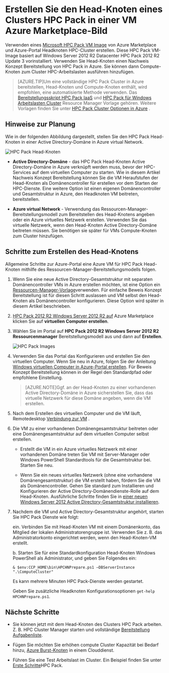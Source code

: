 <properties
 pageTitle="Erstellen einer HPC Pack Headknoten in Azure-VM | Microsoft Azure"
 description="Informationen Sie zum Azure-Portal und Bereitstellungsmodell Ressourcen-Manager verwenden, um Microsoft HPC Pack Headknoten in Azure-VM erstellen."
 services="virtual-machines-windows"
 documentationCenter=""
 authors="dlepow"
 manager="timlt"
 editor=""
 tags="azure-resource-manager,hpc-pack"/>
<tags
ms.service="virtual-machines-windows"
 ms.devlang="na"
 ms.topic="article"
 ms.tgt_pltfrm="vm-windows"
 ms.workload="big-compute"
 ms.date="08/17/2016"
 ms.author="danlep"/>

# <a name="create-the-head-node-of-an-hpc-pack-cluster-in-an-azure-vm-with-a-marketplace-image"></a>Erstellen Sie den Head-Knoten eines Clusters HPC Pack in einer VM Azure Marketplace-Bild


Verwenden eines [Microsoft HPC Pack VM Image](https://azure.microsoft.com/marketplace/partners/microsoft/hpcpack2012r2onwindowsserver2012r2/) von Azure Marketplace und Azure-Portal Headknoten HPC-Cluster erstellen. Diese HPC Pack VM-Image basiert auf Windows Server 2012 R2 Datacenter HPC Pack 2012 R2 Update 3 vorinstalliert. Verwenden Sie Head-Knoten einen Nachweis Konzept Bereitstellung von HPC Pack in Azure. Sie können dann Compute-Knoten zum Cluster HPC-Arbeitslasten ausführen hinzufügen.



>[AZURE.TIP]Um eine vollständige HPC Pack Cluster in Azure bereitstellen, Head-Knoten und Compute-Knoten enthält, wird empfohlen, eine automatisierte Methode verwenden. Das [Bereitstellungsskript HPC Pack IaaS](virtual-machines-windows-classic-hpcpack-cluster-powershell-script.md) und [HPC Pack für Windows Arbeitslasten Cluster](https://azure.microsoft.com/marketplace/partners/microsofthpc/newclusterwindowscn/) Resource Manager Vorlage gehören. Weitere Vorlagen finden Sie unter [HPC Pack Cluster Optionen in Azure](virtual-machines-windows-hpcpack-cluster-options.md) . 


## <a name="planning-considerations"></a>Hinweise zur Planung

Wie in der folgenden Abbildung dargestellt, stellen Sie den HPC Pack Head-Knoten in einer Active Directory-Domäne in Azure virtual Network.

![HPC Pack Head-Knoten][headnode]

* **Active Directory-Domäne** - das HPC Pack Head-Knoten Active Directory-Domäne in Azure verknüpft werden muss, bevor der HPC-Services auf dem virtuellen Computer zu starten. Wie in diesem Artikel Nachweis Konzept Bereitstellung können Sie die VM Heraufstufen der Head-Knoten als Domänencontroller für erstellen vor dem Starten der HPC-Dienste. Eine weitere Option ist einen eigenen Domänencontroller und Gesamtstruktur in Azure, den Headknoten VM beitreten, bereitstellen.

* **Azure virtual Network** - Verwendung das Ressourcen-Manager-Bereitstellungsmodell zum Bereitstellen des Head-Knotens angeben oder ein Azure virtuelles Netzwerk erstellen. Verwenden Sie das virtuelle Netzwerk, wenn den Head-Knoten Active Directory-Domäne beitreten müssen. Sie benötigen sie später für VMs Compute-Knoten zum Cluster hinzufügen.

    
## <a name="steps-to-create-the-head-node"></a>Schritte zum Erstellen des Head-Knotens

Allgemeine Schritte zur Azure-Portal eine Azure VM für HPC Pack Head-Knoten mithilfe des Ressourcen-Manager-Bereitstellungsmodells folgen. 


1. Wenn Sie eine neue Active Directory-Gesamtstruktur mit separaten Domänencontroller VMs in Azure erstellen möchten, ist eine Option ein [Ressourcen-Manager-Vorlage](https://azure.microsoft.com/documentation/templates/active-directory-new-domain-ha-2-dc/)verwenden. Für einfache Beweis Konzept Bereitstellung ist für diesen Schritt auslassen und VM selbst den Head-Knoten als Domänencontroller konfigurieren. Diese Option wird später in diesem Artikel beschrieben.
    
2. [HPC Pack 2012 R2 Windows Server 2012 R2 auf](https://azure.microsoft.com/marketplace/partners/microsoft/hpcpack2012r2onwindowsserver2012r2/) Azure Marketplace klicken Sie auf **virtuellen Computer erstellen**. 

3. Wählen Sie im Portal auf **HPC Pack 2012 R2 Windows Server 2012 R2** **Ressourcenmanager** Bereitstellungsmodell aus und dann auf **Erstellen**.

    ![HPC Pack Images][marketplace]

4. Verwenden Sie das Portal das Konfigurieren und erstellen Sie den virtuellen Computer. Wenn Sie neu in Azure, folgen Sie der Anleitung [Windows virtuellen Computer in Azure-Portal erstellen](virtual-machines-windows-hero-tutorial.md). Für Beweis Konzept Bereitstellung können in der Regel den Standardpfad oder empfohlene Einstellung.

    >[AZURE.NOTE]Ggf. an der Head-Knoten zu einer vorhandenen Active Directory-Domäne in Azure sicherstellen Sie, dass das virtuelle Netzwerk für diese Domäne angeben, wenn die VM erstellen.
       
4. Nach dem Erstellen des virtuellen Computer und die VM läuft, Remotedesktop [Verbindung zur VM](virtual-machines-windows-connect-logon.md) . 

5. Die VM zu einer vorhandenen Domänengesamtstruktur beitreten oder eine Domänengesamtstruktur auf dem virtuellen Computer selbst erstellen.

    * Erstellt die VM in ein Azure virtuelles Netzwerk mit einer vorhandenen Domäne treten Sie VM mit Server-Manager oder Windows PowerShell Standardtools für die Gesamtstruktur bei. Starten Sie neu.

    * Wenn Sie ein neues virtuelles Netzwerk (ohne eine vorhandene Domänengesamtstruktur) die VM erstellt haben, fördern Sie die VM als Domänencontroller. Gehen Sie standard zum Installieren und Konfigurieren der Active Directory-Domänendienste-Rolle auf dem Head-Knoten. Ausführliche Schritte finden Sie in [einer neuen Windows Server 2012 Active Directory-Gesamtstruktur installieren](https://technet.microsoft.com/library/jj574166.aspx).

5. Nachdem die VM und Active Directory-Gesamtstruktur angehört, starten Sie HPC Pack Dienste wie folgt:

    ein. Verbinden Sie mit Head-Knoten VM mit einem Domänenkonto, das Mitglied der lokalen Administratorengruppe ist. Verwenden Sie z. B. das Administratorkonto eingerichtet werden, wenn den Head-Knoten-VM erstellt.

    b. Starten Sie für eine Standardkonfiguration Head-Knoten Windows PowerShell als Administrator, und geben Sie Folgendes ein:

    ```
    & $env:CCP_HOME\bin\HPCHNPrepare.ps1 –DBServerInstance ".\ComputeCluster"
    ```

    Es kann mehrere Minuten HPC Pack-Dienste werden gestartet.

    Geben Sie zusätzliche Headknoten Konfigurationsoptionen `get-help HPCHNPrepare.ps1`.


## <a name="next-steps"></a>Nächste Schritte

* Sie können jetzt mit dem Head-Knoten des Clusters HPC Pack arbeiten. Z. B. HPC Cluster Manager starten und vollständige [Bereitstellung Aufgabenliste](https://technet.microsoft.com/library/jj884141.aspx).
* Fügen Sie möchten Sie erhöhen compute Cluster Kapazität bei Bedarf hinzu, [Azure Burst-Knoten](virtual-machines-windows-classic-hpcpack-cluster-node-burst.md) in einem Clouddienst. 

* Führen Sie eine Test Arbeitslast im Cluster. Ein Beispiel finden Sie unter [Erste Schritte](https://technet.microsoft.com/library/jj884144)HPC Pack.

<!--Image references-->
[headnode]: ./media/virtual-machines-windows-hpcpack-cluster-headnode/headnode.png
[marketplace]: ./media/virtual-machines-windows-hpcpack-cluster-headnode/marketplace.png
